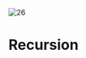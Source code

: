 ![26](https://github.com/manningstinson/holbertonschool-low_level_programming/assets/104523090/579d837b-2c83-41b5-a3ce-1e6dff9171d4)
 # Recursion
